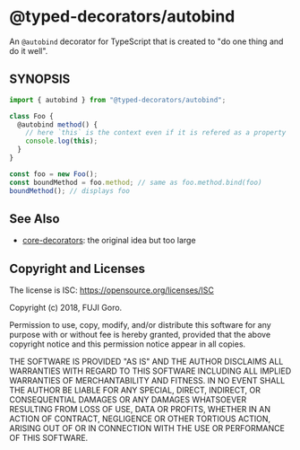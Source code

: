 # @typed-decorators/autobind

An `@autobind` decorator for TypeScript that is created to "do one thing and do it well".

## SYNOPSIS

```typescript
import { autobind } from "@typed-decorators/autobind";

class Foo {
  @autobind method() {
    // here `this` is the context even if it is refered as a property
    console.log(this);
  }
}

const foo = new Foo();
const boundMethod = foo.method; // same as foo.method.bind(foo)
boundMethod(); // displays foo
```

## See Also

* [core-decorators](https://github.com/jayphelps/core-decorators): the original idea but too large

## Copyright and Licenses

The license is ISC: https://opensource.org/licenses/ISC

Copyright (c) 2018, FUJI Goro.

Permission to use, copy, modify, and/or distribute this software for any purpose with or without fee is hereby granted, provided that the above copyright notice and this permission notice appear in all copies.

THE SOFTWARE IS PROVIDED "AS IS" AND THE AUTHOR DISCLAIMS ALL WARRANTIES WITH REGARD TO THIS SOFTWARE INCLUDING ALL IMPLIED WARRANTIES OF MERCHANTABILITY AND FITNESS. IN NO EVENT SHALL THE AUTHOR BE LIABLE FOR ANY SPECIAL, DIRECT, INDIRECT, OR CONSEQUENTIAL DAMAGES OR ANY DAMAGES WHATSOEVER RESULTING FROM LOSS OF USE, DATA OR PROFITS, WHETHER IN AN ACTION OF CONTRACT, NEGLIGENCE OR OTHER TORTIOUS ACTION, ARISING OUT OF OR IN CONNECTION WITH THE USE OR PERFORMANCE OF THIS SOFTWARE.

